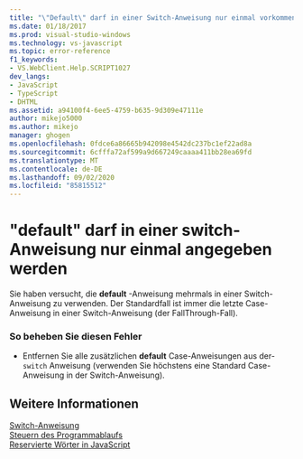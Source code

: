 ```yaml
---
title: "\"Default\" darf in einer Switch-Anweisung nur einmal vorkommen | Microsoft-Dokumentation"
ms.date: 01/18/2017
ms.prod: visual-studio-windows
ms.technology: vs-javascript
ms.topic: error-reference
f1_keywords:
- VS.WebClient.Help.SCRIPT1027
dev_langs:
- JavaScript
- TypeScript
- DHTML
ms.assetid: a94100f4-6ee5-4759-b635-9d309e47111e
author: mikejo5000
ms.author: mikejo
manager: ghogen
ms.openlocfilehash: 0fdce6a86665b942098e4542dc237bc1ef22ad8a
ms.sourcegitcommit: 6cfffa72af599a9d667249caaaa411bb28ea69fd
ms.translationtype: MT
ms.contentlocale: de-DE
ms.lasthandoff: 09/02/2020
ms.locfileid: "85815512"
---
```

# <a name="default-can-only-appear-once-in-a-switch-statement"></a>"default" darf in einer switch-Anweisung nur einmal angegeben werden
Sie haben versucht, die **default** -Anweisung mehrmals in einer Switch-Anweisung zu verwenden. Der Standardfall ist immer die letzte Case-Anweisung in einer Switch-Anweisung (der FallThrough-Fall).  
  
### <a name="to-correct-this-error"></a>So beheben Sie diesen Fehler  
  
- Entfernen Sie alle zusätzlichen **default** Case-Anweisungen aus der- `switch` Anweisung (verwenden Sie höchstens eine Standard Case-Anweisung in der Switch-Anweisung).  
  
## <a name="see-also"></a>Weitere Informationen  
 [Switch-Anweisung](../../javascript/reference/switch-statement-javascript.md)   
 [Steuern des Programmablaufs](../../javascript/controlling-program-flow-javascript.md)   
 [Reservierte Wörter in JavaScript](../../javascript/reference/javascript-reserved-words.md)